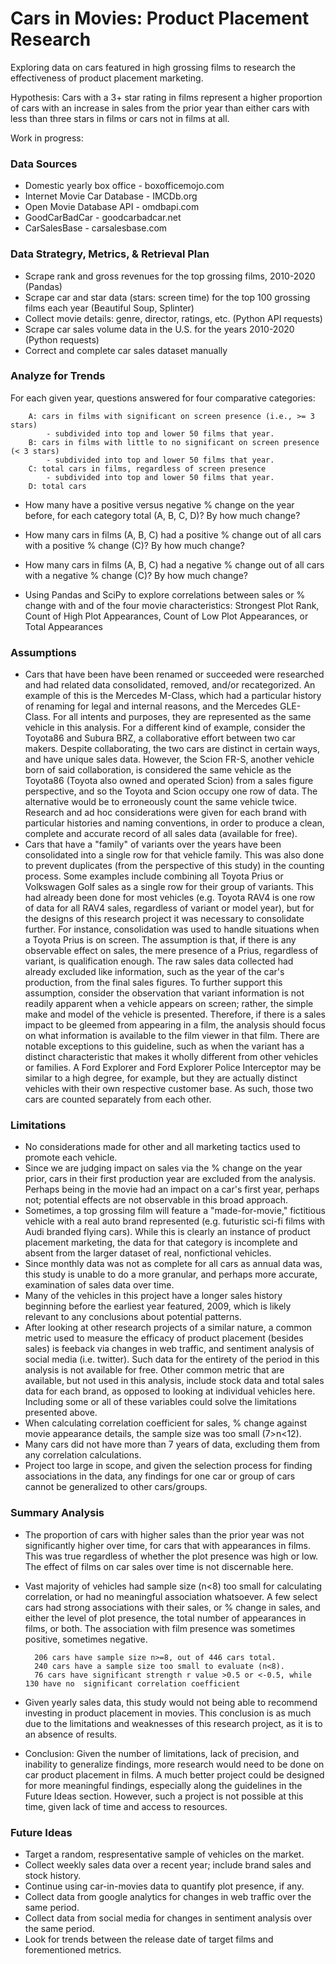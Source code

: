 # Cars in Movies: Product Placement Research
Exploring data on cars featured in high grossing films to research the effectiveness of product placement marketing.

Hypothesis: Cars with a 3+ star rating in films represent a higher proportion of cars with an increase in sales from the prior year than either cars with less than three stars in films or cars not in films at all.

Work in progress:

### Data Sources
* Domestic yearly box office - boxofficemojo.com
* Internet Movie Car Database - IMCDb.org
* Open Movie Database API - omdbapi.com
* GoodCarBadCar - goodcarbadcar.net
* CarSalesBase - carsalesbase.com

### Data Strategry, Metrics, & Retrieval Plan
* Scrape rank and gross revenues for the top grossing films, 2010-2020 (Pandas) 
* Scrape car and star data (stars: screen time) for the top 100 grossing films each year (Beautiful Soup, Splinter)
* Collect movie details: genre, director, ratings, etc. (Python API requests)
* Scrape car sales volume data in the U.S. for the years 2010-2020 (Python requests)
* Correct and complete car sales dataset manually

### Analyze for Trends

For each given year, questions answered for four comparative categories:

        A: cars in films with significant on screen presence (i.e., >= 3 stars)
            - subdivided into top and lower 50 films that year.
        B: cars in films with little to no significant on screen presence (< 3 stars)
            - subdivided into top and lower 50 films that year.
        C: total cars in films, regardless of screen presence
            - subdivided into top and lower 50 films that year.
        D: total cars

* How many have a positive versus negative % change on the year before, for each category total (A, B, C, D)?  By how much change?
* How many cars in films (A, B, C) had a positive % change out of all cars with a positive % change (C)?  By how much change?
* How many cars in films (A, B, C) had a negative % change out of all cars with a negative % change (C)?  By how much change?

* Using Pandas and SciPy to explore correlations between sales or % change with and of the four movie characteristics: Strongest Plot Rank, Count of High Plot Appearances, Count of Low Plot Appearances, or Total Appearances

### Assumptions
* Cars that have been have been renamed or succeeded were researched and had related data consolidated, removed, and/or recategorized.  An example of this is the Mercedes M-Class, which had a particular history of renaming for legal and internal reasons, and the Mercedes GLE-Class.  For all intents and purposes, they are represented as the same vehicle in this analysis.  For a different kind of example, consider the Toyota86 and Subura BRZ, a collaborative effort between two car makers.  Despite collaborating, the two cars are distinct in certain ways, and have unique sales data.  However, the Scion FR-S, another vehicle born of said collaboration, is considered the same vehicle as the Toyota86 (Toyota also owned and operated Scion) from a sales figure perspective, and so the Toyota and Scion occupy one row of data.  The alternative would be to erroneously count the same vehicle twice.  Research and ad hoc considerations were given for each brand with particular histories and naming conventions, in order to produce a clean, complete and accurate record of all sales data (available for free).
* Cars that have a "family" of variants over the years have been consolidated into a single row for that vehicle family.  This was also done to prevent duplicates (from the perspective of this study) in the counting process.  Some examples include combining all Toyota Prius or Volkswagen Golf sales as a single row for their group of variants.  This had already been done for most vehicles (e.g. Toyota RAV4 is one row of data for all RAV4 sales, regardless of variant or model year), but for the designs of this research project it was necessary to consolidate further.  For instance, consolidation was used to handle situations when a Toyota Prius is on screen.  The assumption is that, if there is any observable effect on sales, the mere presence of a Prius, regardless of variant, is qualification enough.  The raw sales data collected had already excluded like information, such as the year of the car's production, from the final sales figures.  To further support this assumption, consider the observation that variant information is not readily apparent when a vehicle appears on screen; rather, the simple make and model of the vehicle is presented.  Therefore, if there is a sales impact to be gleemed from appearing in a film, the analysis should focus on what information is available to the film viewer in that film.  There are notable exceptions to this guideline, such as when the variant has a distinct characteristic that makes it wholly different from other vehicles or families.  A Ford Explorer and Ford Explorer Police Interceptor may be similar to a high degree, for example, but they are actually distinct vehicles with their own respective customer base.  As such, those two cars are counted separately from each other.


### Limitations
* No considerations made for other and all marketing tactics used to promote each vehicle.
* Since we are judging impact on sales via the % change on the year prior, cars in their first production year are excluded from the analysis.  Perhaps being in the movie had an impact on a car's first year, perhaps not; potential effects are not observable in this broad approach.
* Sometimes, a top grossing film will feature a "made-for-movie," fictitious vehicle with a real auto brand represented (e.g. futuristic sci-fi films with Audi branded flying cars).  While this is clearly an instance of product placement marketing, the data for that category is incomplete and absent from the larger dataset of real, nonfictional vehicles.
* Since monthly data was not as complete for all cars as annual data was, this study is unable to do a more granular, and perhaps more accurate, examination of sales data over time.
* Many of the vehicles in this project have a longer sales history beginning before the earliest year featured, 2009, which is likely relevant to any conclusions about potential patterns.
* After looking at other research projects of a similar nature, a common metric used to measure the efficacy of product placement (besides sales) is feeback via changes in web traffic, and sentiment analysis of social media (i.e. twitter).  Such data for the entirety of the period in this analysis is not available for free.  Other common metric that are available, but not used in this analysis, include stock data and total sales data for each brand, as opposed to looking at individual vehicles here.  Including some or all of these variables could solve the limitations presented above.
* When calculating correlation coefficient for sales, % change against movie appearance details, the sample size was too small (7>n<12).
* Many cars did not have more than 7 years of data, excluding them from any correlation calculations.
* Project too large in scope, and given the selection process for finding associations in the data, any findings for one car or group of cars cannot be generalized to other cars/groups.


### Summary Analysis

* The proportion of cars with higher sales than the prior year was not significantly higher over time, for cars that with appearances in films.  This was true regardless of whether the plot presence was high or low.  The effect of films on car sales over time is not discernable here.
* Vast majority of vehicles had sample size (n<8) too small for calculating correlation, or had no meaningful association whatsoever.  A few select cars had strong associations with their sales, or % change in sales, and either the level of plot presence, the total number of appearances in films, or both.  The association with film presence was sometimes positive, sometimes negative.
    
        206 cars have sample size n>=8, out of 446 cars total.
        240 cars have a sample size too small to evaluate (n<8).
        76 cars have significant strength r value >0.5 or <-0.5, while 130 have no  significant correlation coefficient

* Given yearly sales data, this study would not being able to recommend investing in product placement in movies.  This conclusion is as much due to the limitations and weaknesses of this research project, as it is to an absence of results.
* Conclusion:  Given the number of limitations, lack of precision, and inability to generalize findings, more research would need to be done on car product placement in films.  A much better project could be designed for more meaningful findings, especially along the guidelines in the Future Ideas section.  However, such a project is not possible at this time, given lack of time and access to resources.

### Future Ideas

* Target a random, respresentative sample of vehicles on the market.
* Collect weekly sales data over a recent year; include brand sales and stock history.
* Continue using car-in-movies data to quantify plot presence, if any.
* Collect data from google analytics for changes in web traffic over the same period.
* Collect data from social media for changes in sentiment analysis over the same period.
* Look for trends between the release date of target films and forementioned metrics.
